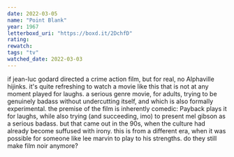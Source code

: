 ```yaml
---
date: 2022-03-05
name: "Point Blank"
year: 1967
letterboxd_uri: "https://boxd.it/2DchfD"
rating: 
rewatch: 
tags: "tv"
watched_date: 2022-03-03
---
```


if jean-luc godard directed a crime action film, but for real, no Alphaville hijinks. it's quite refreshing to watch a movie like this that is not at any moment played for laughs. a serious genre movie, for adults, trying to be genuinely badass without undercutting itself, and which is also formally experimental. the premise of the film is inherently comedic: Payback plays it for laughs, while also trying (and succeeding, imo) to present mel gibson as a serious badass. but that came out in the 90s, when the culture had already become suffused with irony. this is from a different era, when it was possible for someone like lee marvin to play to his strengths. do they still make film noir anymore?
